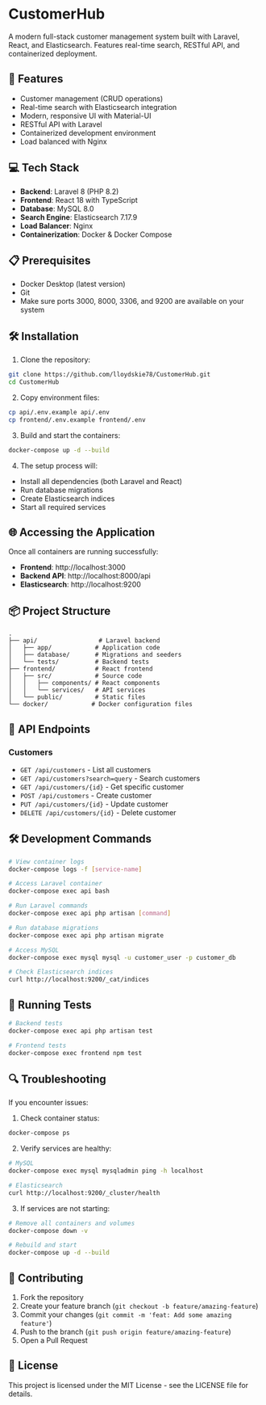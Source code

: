 # CustomerHub

A modern full-stack customer management system built with Laravel, React, and Elasticsearch. Features real-time search, RESTful API, and containerized deployment.

## 🚀 Features

- Customer management (CRUD operations)
- Real-time search with Elasticsearch integration
- Modern, responsive UI with Material-UI
- RESTful API with Laravel
- Containerized development environment
- Load balanced with Nginx

## 💻 Tech Stack

- **Backend**: Laravel 8 (PHP 8.2)
- **Frontend**: React 18 with TypeScript
- **Database**: MySQL 8.0
- **Search Engine**: Elasticsearch 7.17.9
- **Load Balancer**: Nginx
- **Containerization**: Docker & Docker Compose

## 📋 Prerequisites

- Docker Desktop (latest version)
- Git
- Make sure ports 3000, 8000, 3306, and 9200 are available on your system

## 🛠️ Installation

1. Clone the repository:
```bash
git clone https://github.com/lloydskie78/CustomerHub.git
cd CustomerHub
```

2. Copy environment files:
```bash
cp api/.env.example api/.env
cp frontend/.env.example frontend/.env
```

3. Build and start the containers:
```bash
docker-compose up -d --build
```

4. The setup process will:
- Install all dependencies (both Laravel and React)
- Run database migrations
- Create Elasticsearch indices
- Start all required services

## 🌐 Accessing the Application

Once all containers are running successfully:

- **Frontend**: http://localhost:3000
- **Backend API**: http://localhost:8000/api
- **Elasticsearch**: http://localhost:9200

## 📦 Project Structure

```
.
├── api/                 # Laravel backend
│   ├── app/            # Application code
│   ├── database/       # Migrations and seeders
│   └── tests/          # Backend tests
├── frontend/           # React frontend
│   ├── src/            # Source code
│   │   ├── components/ # React components
│   │   └── services/   # API services
│   └── public/         # Static files
└── docker/            # Docker configuration files
```

## 🔄 API Endpoints

### Customers
- `GET /api/customers` - List all customers
- `GET /api/customers?search=query` - Search customers
- `GET /api/customers/{id}` - Get specific customer
- `POST /api/customers` - Create customer
- `PUT /api/customers/{id}` - Update customer
- `DELETE /api/customers/{id}` - Delete customer

## 🛠️ Development Commands

```bash
# View container logs
docker-compose logs -f [service-name]

# Access Laravel container
docker-compose exec api bash

# Run Laravel commands
docker-compose exec api php artisan [command]

# Run database migrations
docker-compose exec api php artisan migrate

# Access MySQL
docker-compose exec mysql mysql -u customer_user -p customer_db

# Check Elasticsearch indices
curl http://localhost:9200/_cat/indices
```

## 🧪 Running Tests

```bash
# Backend tests
docker-compose exec api php artisan test

# Frontend tests
docker-compose exec frontend npm test
```

## 🔍 Troubleshooting

If you encounter issues:

1. Check container status:
```bash
docker-compose ps
```

2. Verify services are healthy:
```bash
# MySQL
docker-compose exec mysql mysqladmin ping -h localhost

# Elasticsearch
curl http://localhost:9200/_cluster/health
```

3. If services are not starting:
```bash
# Remove all containers and volumes
docker-compose down -v

# Rebuild and start
docker-compose up -d --build
```

## 🤝 Contributing

1. Fork the repository
2. Create your feature branch (`git checkout -b feature/amazing-feature`)
3. Commit your changes (`git commit -m 'feat: Add some amazing feature'`)
4. Push to the branch (`git push origin feature/amazing-feature`)
5. Open a Pull Request

## 📝 License

This project is licensed under the MIT License - see the LICENSE file for details. 